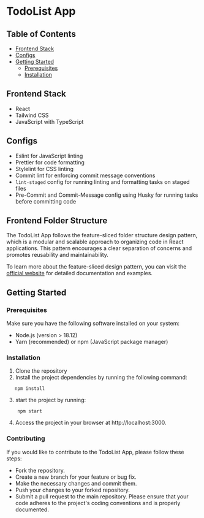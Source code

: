 # TodoList App

## Table of Contents
- [Frontend Stack](#frontend-stack)
- [Configs](#configs)
- [Getting Started](#getting-started)
  - [Prerequisites](#prerequisites)
  - [Installation](#installation)


## Frontend Stack
- React
- Tailwind CSS
- JavaScript with TypeScript

## Configs
- Eslint for JavaScript linting
- Prettier for code formatting
- Stylelint for CSS linting
- Commit lint for enforcing commit message conventions
- `lint-staged` config for running linting and formatting tasks on staged files
- Pre-Commit and Commit-Message config using Husky for running tasks before committing code

## Frontend Folder Structure
The TodoList App follows the feature-sliced folder structure design pattern, which is a modular and scalable approach to organizing code in React applications. This pattern encourages a clear separation of concerns and promotes reusability and maintainability.

To learn more about the feature-sliced design pattern, you can visit the [official website](https://feature-sliced.design/) for detailed documentation and examples.

## Getting Started

### Prerequisites

Make sure you have the following software installed on your system:
- Node.js (version > 18.12)
- Yarn (recommended) or npm (JavaScript package manager)

### Installation

1. Clone the repository
2. Install the project dependencies by running the following command:

```shell
   npm install 
```

3. start the project by running:

```shell
    npm start
```

4. Access the project in your browser at http://localhost:3000.


### Contributing
If you would like to contribute to the TodoList App, please follow these steps:

- Fork the repository.
- Create a new branch for your feature or bug fix.
- Make the necessary changes and commit them.
- Push your changes to your forked repository.
- Submit a pull request to the main repository.
Please ensure that your code adheres to the project's coding conventions and is properly documented.